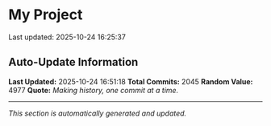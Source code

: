 # My Project


Last updated: 2025-10-24 16:25:37




































































































































































































































































































































































































































































































































































































































































































































































































































































































































































































































































































































































































































































































































































































































































































































































































































































































































































































































































































































































































































































































































































































































































































































































































































































































































## Auto-Update Information

**Last Updated:** 2025-10-24 16:51:18
**Total Commits:** 2045
**Random Value:** 4977
**Quote:** _Making history, one commit at a time._

---
_This section is automatically generated and updated._